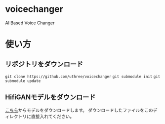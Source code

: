 # voicechanger
AI Based Voice Changer

# 使い方

## リポジトリをダウンロード
`git clone https://github.com/uthree/voicechanger`
`git submodule init`
`git submodule update`

## HifiGANモデルをダウンロード
[こちら](https://drive.google.com/drive/folders/1YuOoV3lO2-Hhn1F2HJ2aQ4S0LC1JdKLd)からモデルをダウンロードします。
ダウンロードしたファイルをこのディレクトリに直接入れてください。


